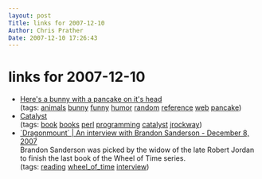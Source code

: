 ```yaml
---
layout: post
Title: links for 2007-12-10  
Author: Chris Prather
Date: 2007-12-10 17:26:43
---
```


# links for 2007-12-10
<ul class="delicious">
	<li>
		<div class="delicious-link"><a href="http://heresabunnywithapancakeonitshead.com/">Here's a bunny with a pancake on it's head</a></div>
		<div class="delicious-tags">(tags: <a href="http://del.icio.us/perigrin/animals">animals</a> <a href="http://del.icio.us/perigrin/bunny">bunny</a> <a href="http://del.icio.us/perigrin/funny">funny</a> <a href="http://del.icio.us/perigrin/humor">humor</a> <a href="http://del.icio.us/perigrin/random">random</a> <a href="http://del.icio.us/perigrin/reference">reference</a> <a href="http://del.icio.us/perigrin/web">web</a> <a href="http://del.icio.us/perigrin/pancake">pancake</a>)</div>
	</li>
	<li>
		<div class="delicious-link"><a href="http://www.packtpub.com/catalyst-perl-web-application/book">Catalyst</a></div>
		<div class="delicious-tags">(tags: <a href="http://del.icio.us/perigrin/book">book</a> <a href="http://del.icio.us/perigrin/books">books</a> <a href="http://del.icio.us/perigrin/perl">perl</a> <a href="http://del.icio.us/perigrin/programming">programming</a> <a href="http://del.icio.us/perigrin/catalyst">catalyst</a> <a href="http://del.icio.us/perigrin/jrockway">jrockway</a>)</div>
	</li>
	<li>
		<div class="delicious-link"><a href="http://www.dragonmount.com/Books/Memory_of_Light/brandon_interview_01.php">`Dragonmount` | An interview with Brandon Sanderson - December 8, 2007</a></div>
		<div class="delicious-extended">Brandon Sanderson was picked by the widow of the late Robert Jordan to finish the last book of the Wheel of Time series.</div>
		<div class="delicious-tags">(tags: <a href="http://del.icio.us/perigrin/reading">reading</a> <a href="http://del.icio.us/perigrin/wheel_of_time">wheel_of_time</a> <a href="http://del.icio.us/perigrin/interview">interview</a>)</div>
	</li>
</ul>

